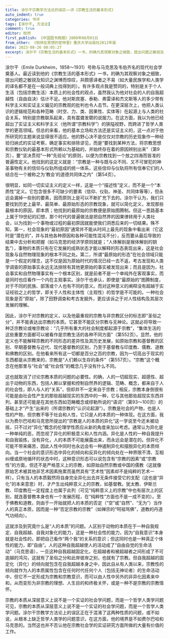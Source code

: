 ```yaml
---
title: 涂尔干宗教学方法论的误区——评《宗教生活的基本形式》
auto_indent: true
categories: 书评
tags: [涂尔干, 方法论]
comment: true
editor: 皎然
first_publish: 《中国图书商报》2000年08月01日
from_other: 《徜徉在思想的密林里》重庆大学出版社2012年版
date: 2023-08-26 08:05:27
excerpt: 涂尔干《宗教生活的基本形式》一书，的确为其观察对象之细致，提出问题之敏锐及知识之渊博而惊叹，并颇感译者之不易（如大量民族学和人类学的译名都不是在一般词典上找得到的）。有许多观点我是赞同的，特别是关于个人生活（包括宗教生活）本质上的社会性的观点，虽然我认为他对社会的人的自我超越性（自由自决）估计不足。他对斯宾塞、泰勒、弗雷译和杰文斯等人的多少带有科学主义和实证主义偏见的宗教观的批判也令人击节。在更深层次上，他把人类认识的逻辑规范和各种范畴（时空、力、类、因果性、实体等）在起源上与人类的社会关系，特别是宗教联系起来，具有震聋发聩的说服力。
---
```

涂尔干（Emile Durkheim，1858～1931）号称与马克思及韦伯齐名的现代社会学奠基人。最近读到他的《宗教生活的基本形式》一书，的确为其观察对象之细致，提出问题之敏锐及知识之渊博而惊叹，并颇感译者之不易（如大量民族学和人类学的译名都不是在一般词典上找得到的）。有许多观点我是赞同的，特别是关于个人生活（包括宗教生活）本质上的社会性的观点，虽然我认为他对社会的人的自我超越性（自由自决）估计不足。他对斯宾塞、泰勒、弗雷译和杰文斯等人的多少带有科学主义和实证主义偏见的宗教观的批判也令人击节。在更深层次上，他把人类认识的逻辑规范和各种范畴（时空、力、类、因果性、实体等）在起源上与人类的社会关系，特别是宗教联系起来，具有震聋发聩的说服力。在这方面，我以为他已经超出了实证主义和科学主义（他所谓“宗教科学”）的狭隘视野，而跨进了哲学人类学的更高领域。但总的来看，他的基本立场和方法还是实证主义的，这一点对于他所研究的主题来说显得很不适应。他的野心决不是仅仅对宗教的历史现象作一种经验归纳式的实证考察，确定事实和排除谬见，而是“要找到某种方法，将宗教思想和宗教仪轨的最基本形式所赖以为基础的，并始终存在着的原因辨别出来”（第9页），要“坚决贯彻”一种“先验论”的原则，以便为宗教找到一个放之四海而皆准的普遍性定义。他找到的这定义就是：“宗教是一种与既与众不同、又不可冒犯的神圣事物有关的信仰与仪轨所组成的统一体系，这些信仰与仪轨将所有信奉它们的人结合在一个被称之为‘教会’的道德共同体之内”（第54页）。

很明显，如同一切实证主义的定义一样，这是一个“描述性”定义，而不是一个“本质性”定义。它包含很多不可缺少的要素（信仰、仪轨、神圣、共同体等等），但永远会漏掉一些别的要素，因而原则上是可以不断扩充下去的。涂尔干认为，我们只要找到历史上最早、最简单、最原始形态的宗教现象，就可以简化定义，发现那些最根本的原因，即本质；他找到的最原始的宗教便是原始图腾制。但这一思路基本上属于19世纪的幻想，那个时代的普遍做法是把自然界的因果律转用于人类社会，以为找到一个事物或过程的最初原因就能使我们洞悉后来的一切结果。殊不知，第一，社会现象的“最初原因”通常并不能从时间上最先的现象中看出来（它这时是“潜在的”，并与其他各种原因和各种可能性混沌不分），反而要从最后导致的结果中去分析和把握（如马克思的经济学原则就是；“人体解剖是猴体解剖的钥匙”），事物的本质只有在它发展的成熟状态才能以解释的形态表现出来，这是社会现象与自然物理现象的根本不同之处。第二，所谓“最原始的形态”在社会领域只能是一个假定的理念，这不仅是因为原始时代的情况已经一去不返，考古发现和人类学调查的原始事实永远无法排除有其他更原始的事实被发现出来；而且是因为，社会事实和自然物理事实有一个根本区别，就是前者不是一个单纯外在客观事实，而是同时也应看作一个内在主观事实。涂尔干也承认，即使是“最原始的”图腾制度，对于不同的民族、部落或个人也有不同的意义。而对这种意义的阐释没有超越于实证经验之上的哲学，即关于人性和主体性（主观性）的哲学是不可能的。一种社会现象是否“原始”，除了田野调查和考古发掘外，更应该诉之于对人性结构及其层次发展的理解。

因此，涂尔干对宗教的定义，以及他最重视的宗教与非宗教区分的标志即“圣俗之分”，并不能表达出宗教的本质。它甚至不能区分宗教与无神论。这就必将导致一种泛宗教论或唯宗教论：“几乎所有重大的社会制度都起源于宗教”，“集体生活的这些重要方面都可以被看作是宗教生活的各种不同方面”（第552页）。显然，他的定义也不能解释宗教的不同形态的差异性及其历史发展，如原始宗教和基督教的区别、早期基督教与近代、现代基督教的区别，乃至于基督教与印度教、儒教、道教和佛教的区别。在他看来所有这一切都是百分之百的宗教，因为一切高出于现实的东西都是从宗教来的，宗教是“人们赖以生存的条件”（第557页）。“宗教”这个概念在他那里与“社会”或“社会性”的概念几乎没有什么不同。

这也就取消了讨论宗教本质的问题的必要性。的确，人的一切超现实、超感性、超出于动物的东西，包括人赖以掌握和控制自然界的逻辑、范畴、概念，都来自于人的社会性，即人与人的“关系”，但却并不一定来自于宗教；相反，宗教本身倒很有可能是由社会性产生的那些超越现实的东西中的一种，它与其他那些超现实东西并列，甚至还可能是在其他东西如范畴概念或缪勒所说的“语词”（第93～100页）的基础上才“产生”出来的（所谓宗教的“认识论起源”）。宗教是社会的产物，也是人性的产物，但宗教不等于社会和人性，它只是人的本质的一种体现。在这方面，我以为费尔巴哈和马克思所提出的“宗教是人的本质的异化”这一学说至今还未被动摇，只不过对“异化”概念的伦理学性质应从新的角度来加以考虑。通常认为异化是一种单纯的恶，而忽视了异化的积极意义和人性内涵。异化是人性的一种自我提升和自我锻炼，没有异化，人的本质不可能展露出来，而永远会是潜在的。但异化不可能不带来痛苦，因此人性中同时也永远会有一种遏制异化和摆脱异化的本质倾向。当一个社会的意识形态中异化的倾向和反异化的倾向处在一种界限不清、互相纠缠或原地循环的状态中时，这种意识形态可以说包含有“宗教的因素”或“宗教性”的方面，但还不是严格意义上的宗教，如原始自然宗教或中国的儒教（这就像原始艺术被其他非艺术因素拖累而虽然具有“艺术性”因素却不是纯粹的艺术一样）。只有当人的本质毅然将自身完全异化出去并无条件接受它的支配（这也是“异化”的本来意思）时，才产生出纯粹意义上的宗教，如基督教。犹太教、伊斯兰教、印度教在一定程度上也属于此列（可见“纯粹意义上的宗教”中也有层次上的区别，就连基督教本身也有一个发展历程，在“纯粹性”方面也不是一成不变的）。至于佛教和道教，则由于一开始就把人的本质的否定（“空”或“自然”、“无为”）当作人的真正本质，因而是一种“否定宗教的宗教”（如禅宗的“呵祖骂佛”，道教的丹道气功倾向）。

这就涉及到究竟什么是“人的本质”的问题。人区别于动物的本质在于一种自我规定、自我超越、自我对象化的能力，这是一种社会性的能力，因为“自我意识”本身就是社会性的，即把自己看作“两个我”的关系的意识；但这同时也是一种真正个体性的能力，即“自由”。人的这种自我超越使人的活动成了“自由自觉的生命活动”（马克思语），一旦这种自我超越固定化，在超越者和被超越者之间形成了不可逾越的鸿沟，这就有了圣俗之分和此岸彼岸之别，也就有了宗教。但自我超越的固定化（异化）的倾向就包含在自我超越本身之中，因此自从有人类以来，宗教性的倾向就作为人的本质属性包含在任何时代任何个人（包括无神论者）的生命活动中，但它不一定形成为宗教和宗教意识，而可以由人性中另外的非异化因素来中和，从而变形为非宗教的理想、人生目的和终极关怀，或是一种不是宗教的宗教情怀。

宗教的本质从深层意义上说不是一个实证的社会学问题，而是一个哲学人类学问题可见，宗教的本质从深层意义上说不是一个实证的社会学问题，而是一个哲学人类学问题。涂尔干宗教学方法论上的误区正在于混淆了这两种性质的问题，或不如说，从根本上缺乏哲学人类学的问题意识，在这方面，他的境界是不如费尔巴哈和马克思的。当然这也并不否认他在宗教社会学的实证研究方面所做的大量有价值的工作。
